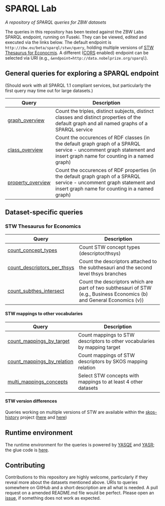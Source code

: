 SPARQL Lab
==============
*A repository of SPARQL queries for ZBW datasets*

The queries in this repository has been tested against the ZBW Labs SPARQL endpoint, running on Fuseki. They can be viewed, edited and executed via the links below. The default endpoint is `http://zbw.eu/beta/sparql/stwv/query`, holding multiple versions of <a href="http://zbw.eu/stw">STW Thesaurus for Econocmis</a>. A different ([CORS](https://en.wikipedia.org/wiki/Cross-origin_resource_sharing) enabled) endpoint can be selected via URI (e.g., `&endpoint=http://data.nobelprize.org/sparql`).


General queries for exploring a SPARQL endpoint
-----------------------------------------------

(Should work with all SPARQL 1.1 compliant services, but particularly the first query may time out for large datasets.)

Query | Description
------|------------
[graph_overview](http://zbw.eu/beta/sparql-lab/?queryRef=https://api.github.com/repos/jneubert/sparql-queries/contents/graph_overview.rq) | Count the triples, distinct subjects, distinct classes and distinct properties of the default graph and all named graphs of a SPARQL service
[class_overview](http://zbw.eu/beta/sparql-lab/?queryRef=https://api.github.com/repos/jneubert/sparql-queries/contents/class_overview.rq) | Count the occurences of RDF classes (in the default graph graph of a SPARQL service - uncomment graph statement and insert graph name for counting in a named graph)
[property_overview](http://zbw.eu/beta/sparql-lab/?queryRef=https://api.github.com/repos/jneubert/sparql-queries/contents/property_overview.rq) | Count the occurences of RDF properties (in the default graph graph of a SPARQL service - uncomment graph statement and insert graph name for counting in a named graph)

Dataset-specific queries
------------------------

### STW Thesaurus for Economics

Query | Description
------|------------
[count_concept_types](http://zbw.eu/beta/sparql-lab/?endpoint=http://zbw.eu/beta/sparql/stw/query&queryRef=https://api.github.com/repos/jneubert/sparql-queries/contents/stw/count_concept_types.rq) | Count STW concept types (descriptor/thsys) 
[count_descriptors_per_thsys](http://zbw.eu/beta/sparql-lab/?endpoint=http://zbw.eu/beta/sparql/stw/query&queryRef=https://api.github.com/repos/jneubert/sparql-queries/contents/stw/count_descriptors_per_thsys.rq) | Count the descriptors attached to the subthesauri and the second level thsys branches
[count_subthes_intersect](http://zbw.eu/beta/sparql-lab/?endpoint=http://zbw.eu/beta/sparql/stw/query&queryRef=https://api.github.com/repos/jneubert/sparql-queries/contents/stw/count_subthes_intersect.rq) | Count the descriptors which are part of two subthesauri of STW (e.g., Business Economics (b) and General Economics (v))

#### STW mappings to other vocabularies

Query | Description
------|------------
[count_mappings_by_target](http://zbw.eu/beta/sparql-lab/?endpoint=http://zbw.eu/beta/sparql/stw/query&queryRef=https://api.github.com/repos/jneubert/sparql-queries/contents/stw/count_mappings_by_target.rq) | Count mappings to STW descriptors to other vocabularies by mapping target
[count_mappings_by_relation](http://zbw.eu/beta/sparql-lab/?endpoint=http://zbw.eu/beta/sparql/stw/query&queryRef=https://api.github.com/repos/jneubert/sparql-queries/contents/stw/count_mappings_by_relation.rq) | Count mappings of STW descriptors by SKOS mapping relation
[multi_mappings_concepts](http://zbw.eu/beta/sparql-lab/?endpoint=http://zbw.eu/beta/sparql/stw/query&queryRef=https://api.github.com/repos/jneubert/sparql-queries/contents/stw/multi_mappings_concepts.rq) | Select STW concepts with mappings to at least 4 other datasets

#### STW version differences

Queries working on multiple versions of STW are available within the [skos-history](https://github.com/jneubert/skos-history) project ([here](https://github.com/jneubert/skos-history/tree/master/sparql) and [here](https://github.com/jneubert/skos-history/tree/master/examples/stw/sparql))

Runtime environment
-------------------

The runtime environment for the queries is powered by [YASQE](http://yasqe.yasgui.org) and [YASR](http://yasr.yasgui.org); the glue code is  [here](../../../sparql-lab-gh).

Contributing
------------

Contributions to this repository are highly welcome, particularly if they reveal more about the datasets mentioned above. URIs to queries somewhere on GitHub and a short description are all what is needed. A pull request on a amended README.md file would be perfect. Please open an [issue](https://github.com/jneubert/sparql-queries/issues), if something does not work as expected.
